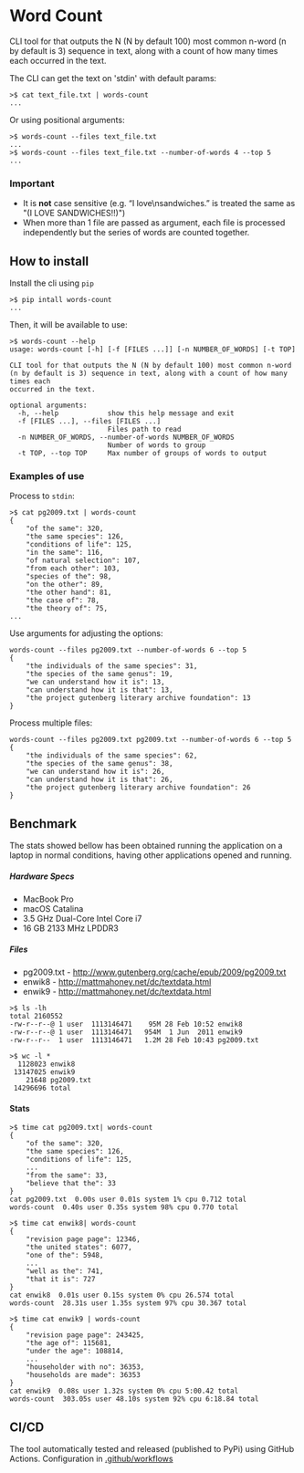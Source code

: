 # Word Count

CLI tool for that outputs the N (N by default 100) most common n-word (n by default is 3) sequence in text, along with a count of how many times each occurred in the text.

The CLI can get the text on 'stdin' with default params:
```
>$ cat text_file.txt | words-count
...
```
 
Or using positional arguments:
```
>$ words-count --files text_file.txt
...
>$ words-count --files text_file.txt --number-of-words 4 --top 5
...
```

### Important

- It is **not** case sensitive (e.g. “I love\nsandwiches.” is treated the same as "(I LOVE SANDWICHES!!)")
- When more than 1 file are passed as argument, each file is processed independently but the series of words are counted together.

## How to install

Install the cli using `pip`

```
>$ pip intall words-count
...
```

Then, it will be available to use:

```
>$ words-count --help
usage: words-count [-h] [-f [FILES ...]] [-n NUMBER_OF_WORDS] [-t TOP]

CLI tool for that outputs the N (N by default 100) most common n-word (n by default is 3) sequence in text, along with a count of how many times each
occurred in the text.

optional arguments:
  -h, --help            show this help message and exit
  -f [FILES ...], --files [FILES ...]
                        Files path to read
  -n NUMBER_OF_WORDS, --number-of-words NUMBER_OF_WORDS
                        Number of words to group
  -t TOP, --top TOP     Max number of groups of words to output
```

### Examples of use

Process to `stdin`:
```
>$ cat pg2009.txt | words-count
{
    "of the same": 320,
    "the same species": 126,
    "conditions of life": 125,
    "in the same": 116,
    "of natural selection": 107,
    "from each other": 103,
    "species of the": 98,
    "on the other": 89,
    "the other hand": 81,
    "the case of": 78,
    "the theory of": 75,
...
```

Use arguments for adjusting the options:
```
words-count --files pg2009.txt --number-of-words 6 --top 5
{
    "the individuals of the same species": 31,
    "the species of the same genus": 19,
    "we can understand how it is": 13,
    "can understand how it is that": 13,
    "the project gutenberg literary archive foundation": 13
}
```

Process multiple files:
```
words-count --files pg2009.txt pg2009.txt --number-of-words 6 --top 5
{
    "the individuals of the same species": 62,
    "the species of the same genus": 38,
    "we can understand how it is": 26,
    "can understand how it is that": 26,
    "the project gutenberg literary archive foundation": 26
}
```

## Benchmark

The stats showed bellow has been obtained running the application on a laptop in normal conditions, having other applications opened and running.

##### Hardware Specs
* MacBook Pro 
* macOS Catalina
* 3.5 GHz Dual-Core Intel Core i7
* 16 GB 2133 MHz LPDDR3

##### Files 
* pg2009.txt - http://www.gutenberg.org/cache/epub/2009/pg2009.txt
* enwik8 - http://mattmahoney.net/dc/textdata.html
* enwik9 - http://mattmahoney.net/dc/textdata.html


```
>$ ls -lh
total 2160552
-rw-r--r--@ 1 user  1113146471    95M 28 Feb 10:52 enwik8
-rw-r--r--@ 1 user  1113146471   954M  1 Jun  2011 enwik9
-rw-r--r--  1 user  1113146471   1.2M 28 Feb 10:43 pg2009.txt
```

```
>$ wc -l *
  1128023 enwik8
 13147025 enwik9
    21648 pg2009.txt
 14296696 total
```

#### Stats

```
>$ time cat pg2009.txt| words-count
{
    "of the same": 320,
    "the same species": 126,
    "conditions of life": 125,
    ...
    "from the same": 33,
    "believe that the": 33
}
cat pg2009.txt  0.00s user 0.01s system 1% cpu 0.712 total
words-count  0.40s user 0.35s system 98% cpu 0.770 total
```

```
>$ time cat enwik8| words-count
{
    "revision page page": 12346,
    "the united states": 6077,
    "one of the": 5948,
    ...
    "well as the": 741,
    "that it is": 727
}
cat enwik8  0.01s user 0.15s system 0% cpu 26.574 total
words-count  28.31s user 1.35s system 97% cpu 30.367 total
```

```
>$ time cat enwik9 | words-count
{
    "revision page page": 243425,
    "the age of": 115681,
    "under the age": 108814,
    ...
    "householder with no": 36353,
    "households are made": 36353
}
cat enwik9  0.08s user 1.32s system 0% cpu 5:00.42 total
words-count  303.05s user 48.10s system 92% cpu 6:18.84 total
```

## CI/CD

The tool automatically tested and released (published to PyPi) using GitHub Actions.
Configuration in [.github/workflows](.github/workflows)
